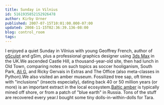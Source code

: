 ```yaml
---
title: Sunday in Vilnius
id: 5161935852152926478
author: Kirby Urner
published: 2007-07-15T10:01:00.000-07:00
updated: 2008-11-15T02:36:39.136-08:00
blog: control_room
tags: 
---
```


[](https://blogger.googleusercontent.com/img/b/R29vZ2xl/AVvXsEh2j_NEnKB7G3kvszII1dJeu8BAm06iLh7vTANHRcZOcrfDw7o0tF2HJJ7FkiZl42Pi3wWXMdilNsnZNzvEyShNPUZhzgrTVn7YtP20a2ZkhmdUDRpsV1K0voTwRzPJEb6LohHJ/s1600-h/geoffrey.jpg)I enjoyed a quiet Sunday in Vilnius with young Geoffrey French, author of [gSculpt](http://gsculpt.sourceforge.net/) and gSim, plus a professional graphics designer using [3ds Max](http://en.wikipedia.org/wiki/3D_Studio_Max) in the UK.We ascended Castle Hill, a thousand-year-old site, then had lunch in Old Town, comparing notes on such topics as soccer hooliganism, South Park, [Ali G](http://worldgame.blogspot.com/2005/12/charter-school-approved.html), and Ricky Gervais in Extras and The Office (also meta-classes in Python).We also visited an amber museum.  Fossilized tree sap, oft times with "inclusions" (insects especially), dating back 40 or 50 million years (or more) is an important extract in the local ecosystem.[Baltic amber](http://www.gplatt.demon.co.uk/baltic.htm) is typically mined off shore, or from a patch of "blue earth" in Russia.  Tons of the stuff are recovered every year.I bought some tiny dolls-in-within-dolls for Tara.[](https://blogger.googleusercontent.com/img/b/R29vZ2xl/AVvXsEjTLav5xZw5EAb8OqsxDZe6LkbFoI8jLK237PsuumOXu_Eb1LWM9AbZ3TY-b-uFZlFP4am14e27N4eP5ijznaBcVrPPIiQWsea9yUv1tGMUKQfRgfTmmE7fuGoCTzQ0Yp6_xdsN/s1600-h/dolls.jpg)